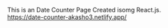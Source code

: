 This is an Date Counter Page Created isomg React.js.
<br>
https://date-counter-akasho3.netlify.app/
